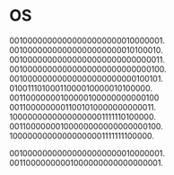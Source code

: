 # OS
00100000000000000000000010000001.    
00100000000000000000000010100010.    
00100000000000000000000000000011.    
00100000000000000000000000000100.    
00100000000000000000000000100101.   
01001110100011000010000010100000.   
00110000000100000100000000000100      
00110000000011001010000000000011.   
10000000000000000001111110100000.    
00110000000100000000000000000100.     
10000000000000000001111111100000.         


00100000000000000000000010000001.  
00110000000001000000000000000001.  
